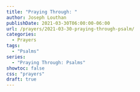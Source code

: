 ```yaml
---
title: "Praying Through: "
author: Joseph Louthan
publishDate: 2021-03-30T06:00:00-06:00
url: /prayers/2021-03-30-praying-through-psalm/
categories:
  - Prayers
tags:
  - "Psalms"
series:
  - "Praying Through: Psalms"
showtoc: false
css: "prayers"
draft: true
---
```

<div style="font-variant: small-caps;">

</div>

```text

```

